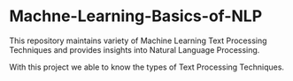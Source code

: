 # Machne-Learning-Basics-of-NLP

This repository maintains variety of Machine Learning Text Processing Techniques and provides insights into Natural Language Processing.

With this project we able to know the types of Text Processing Techniques.


